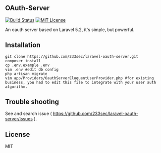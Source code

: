 ## OAuth-Server
[![Build Status](https://travis-ci.org/233sec/laravel-oauth-server.png)](https://travis-ci.org/233sec/laravel-oauth-server)
[![MIT License](https://img.shields.io/badge/license-MIT-blue.svg?style=flat-square)](LICENSE)

An oauth server based on Laravel 5.2, it's simple, but powerful.

## Installation
```shell
git clone https://github.com/233sec/laravel-oauth-server.git
composer install
cp .env.example .env
vim .env #edit db config
php artisan migrate
vim app/Providers/OauthServerEloquentUserProvider.php #for existing business, you had to edit this file to integrate with your user auth algorithm.
```

## Trouble shooting
See and search issue ( https://github.com/233sec/laravel-oauth-server/issues ).

## License
MIT
